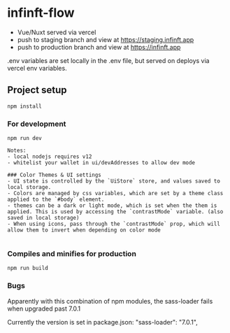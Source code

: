 # infinft-flow

- Vue/Nuxt served via vercel
- push to staging branch and view at https://staging.infinft.app
- push to production branch and view at https://infinft.app

.env variables are set locally in the .env file, but served on deploys via vercel env variables.

## Project setup

```
npm install
```

### For development

```
npm run dev

Notes:
- local nodejs requires v12
- whitelist your wallet in ui/devAddresses to allow dev mode

### Color Themes & UI settings
- UI state is controlled by the `UiStore` store, and values saved to local storage.
- Colors are managed by css variables, which are set by a theme class applied to the `#body` element.
- themes can be a dark or light mode, which is set when the them is applied. This is used by accessing the `contrastMode` variable. (also saved in local storage)
- When using icons, pass through the `contrastMode` prop, which will allow them to invert when depending on color mode


```

### Compiles and minifies for production

```
npm run build
```

### Bugs

Apparently with this combination of npm modules, the sass-loader fails when upgraded past 7.0.1

Currently the version is set in package.json: "sass-loader": "7.0.1",
